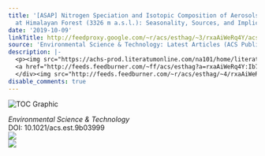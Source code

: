 ```yaml
---
title: '[ASAP] Nitrogen Speciation and Isotopic Composition of Aerosols Collected
  at Himalayan Forest (3326 m a.s.l.): Seasonality, Sources, and Implications'
date: '2019-10-09'
linkTitle: http://feedproxy.google.com/~r/acs/esthag/~3/rxaAiWeRq4Y/acs.est.9b03999
source: 'Environmental Science & Technology: Latest Articles (ACS Publications)'
description: |-
  <p><img src="https://achs-prod.literatumonline.com/na101/home/literatum/publisher/achs/journals/content/esthag/0/esthag.ahead-of-print/acs.est.9b03999/20191009/images/medium/es9b03999_0007.gif" alt="TOC Graphic"/></p><div><cite>Environmental Science & Technology</cite></div><div>DOI: 10.1021/acs.est.9b03999</div><div class="feedflare">
  <a href="http://feeds.feedburner.com/~ff/acs/esthag?a=rxaAiWeRq4Y:Ib7a_Up1f5A:yIl2AUoC8zA"><img src="http://feeds.feedburner.com/~ff/acs/esthag?d=yIl2AUoC8zA" border="0"></img></a>
  </div><img src="http://feeds.feedburner.com/~r/acs/esthag/~4/rxaAiWeRq4Y" ...
disable_comments: true
---
```

<p><img src="https://achs-prod.literatumonline.com/na101/home/literatum/publisher/achs/journals/content/esthag/0/esthag.ahead-of-print/acs.est.9b03999/20191009/images/medium/es9b03999_0007.gif" alt="TOC Graphic"/></p><div><cite>Environmental Science & Technology</cite></div><div>DOI: 10.1021/acs.est.9b03999</div><div class="feedflare">
<a href="http://feeds.feedburner.com/~ff/acs/esthag?a=rxaAiWeRq4Y:Ib7a_Up1f5A:yIl2AUoC8zA"><img src="http://feeds.feedburner.com/~ff/acs/esthag?d=yIl2AUoC8zA" border="0"></img></a>
</div><img src="http://feeds.feedburner.com/~r/acs/esthag/~4/rxaAiWeRq4Y" ...